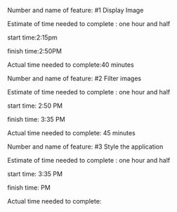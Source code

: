 Number and name of feature: #1 Display Image 

Estimate of time needed to complete : one hour and half 

start time:2:15pm 

finish time:2:50PM 

Actual time needed to complete:40 minutes



Number and name of feature: #2 Filter images

Estimate of time needed to complete : one hour and half 

start time: 2:50 PM

finish time: 3:35 PM 

Actual time needed to complete: 45 minutes


Number and name of feature: #3 Style the application

Estimate of time needed to complete : one hour and half 

start time: 3:35 PM

finish time:  PM 

Actual time needed to complete: 


